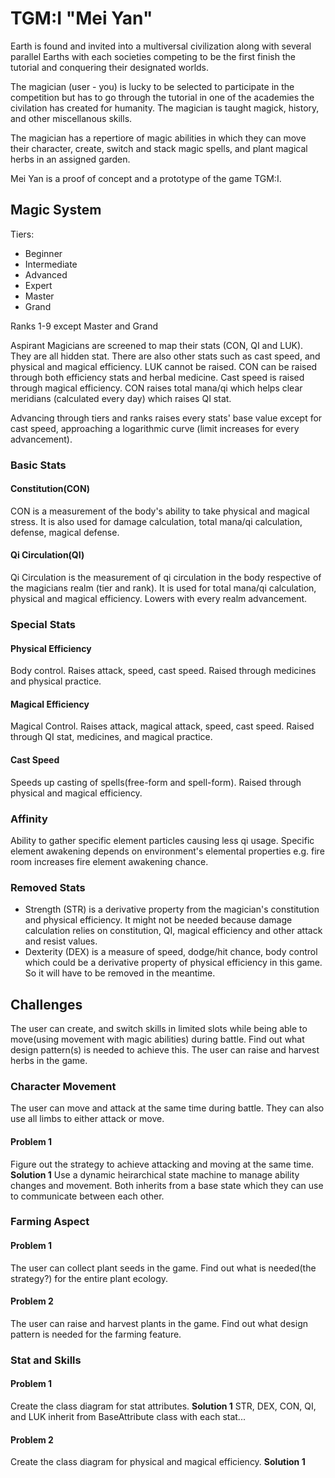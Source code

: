 # TGM:I "Mei Yan"
Earth is found and invited into a multiversal civilization along with several parallel Earths with each societies competing to be the first finish the tutorial and conquering their designated worlds.

The magician (user - you) is lucky to be selected to participate in the competition but has to go through the tutorial in one of the academies the civilation has created for humanity. The magician is taught magick, history, and other miscellanous skills.

The magician has a repertiore of magic abilities in which they can move their character, create, switch and stack magic spells, and plant magical herbs in an assigned garden.

Mei Yan is a proof of concept and a prototype of the game TGM:I. 

## Magic System
Tiers:
- Beginner
- Intermediate
- Advanced
- Expert
- Master
- Grand

Ranks 1-9 except Master and Grand

Aspirant Magicians are screened to map their stats (CON, QI and LUK). They are all hidden stat. There are also other stats such as cast speed, and physical and magical efficiency. LUK cannot be raised. CON can be raised through both efficiency stats and herbal medicine. Cast speed is raised through magical efficiency. CON raises total mana/qi which helps clear meridians (calculated every day) which raises QI stat. 

Advancing through tiers and ranks raises every stats' base value except for cast speed, approaching a logarithmic curve (limit increases for every advancement).

### Basic Stats
#### Constitution(CON)
CON is a measurement of the body's ability to take physical and magical stress. It is also used for damage calculation, total mana/qi calculation, defense, magical defense.
#### Qi Circulation(QI)
Qi Circulation is the measurement of qi circulation in the body respective of the magicians realm (tier and rank). It is used for total mana/qi calculation, physical and magical efficiency. Lowers with every realm advancement.

### Special Stats
#### Physical Efficiency
Body control. Raises attack, speed, cast speed. Raised through medicines and physical practice.

#### Magical Efficiency
Magical Control. Raises attack, magical attack, speed, cast speed. Raised through QI stat, medicines, and magical practice.

#### Cast Speed
Speeds up casting of spells(free-form and spell-form). Raised through physical and magical efficiency.

### Affinity
Ability to gather specific element particles causing less qi usage. Specific element awakening depends on environment's elemental properties e.g. fire room increases fire element awakening chance.

### Removed Stats
- Strength (STR) is a derivative property from the magician's constitution and physical efficiency. It might not be needed because damage calculation relies on constitution, QI, magical efficiency and other attack and resist values.
- Dexterity (DEX) is a measure of speed, dodge/hit chance, body control which could be a derivative property of physical efficiency in this game. So it will have to be removed in the meantime.

## Challenges
The user can create, and switch skills in limited slots while being able to move(using movement with magic abilities) during battle. Find out what design pattern(s) is needed to achieve this. The user can raise and harvest herbs in the game.

### Character Movement
The user can move and attack at the same time during battle. They can also use all limbs to either attack or move.
#### Problem 1
Figure out the strategy to achieve attacking and moving at the same time.
**Solution 1**
Use a dynamic heirarchical state machine to manage ability changes and movement. Both inherits from a base state which they can use to communicate between each other.

### Farming Aspect
#### Problem 1
The user can collect plant seeds in the game. Find out what is needed(the strategy?) for the entire plant ecology.

#### Problem 2
The user can raise and harvest plants in the game. Find out what design pattern is needed for the farming feature.

### Stat and Skills
#### Problem 1
Create the class diagram for stat attributes.
**Solution 1**
STR, DEX, CON, QI, and LUK inherit from BaseAttribute class with each stat...

#### Problem 2
Create the class diagram for physical and magical efficiency.
**Solution 1**
